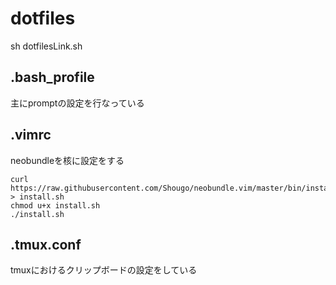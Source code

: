 # dotfiles

sh dotfilesLink.sh

## .bash_profile

主にpromptの設定を行なっている

## .vimrc

neobundleを核に設定をする

```
curl https://raw.githubusercontent.com/Shougo/neobundle.vim/master/bin/install.sh > install.sh
chmod u+x install.sh
./install.sh
```

## .tmux.conf

tmuxにおけるクリップボードの設定をしている
